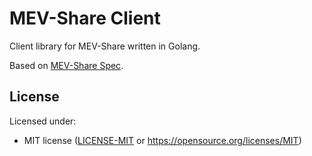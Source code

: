 # MEV-Share Client

Client library for MEV-Share written in Golang.

Based on [MEV-Share Spec](https://github.com/flashbots/mev-share).



## License

Licensed under:

* MIT license ([LICENSE-MIT](LICENSE-MIT) or
  https://opensource.org/licenses/MIT)
